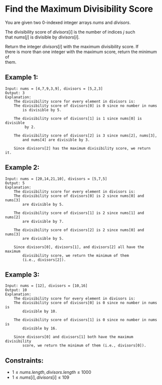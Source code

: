 # Find the Maximum Divisibility Score

You are given two 0-indexed integer arrays $nums$ and $divisors$.

The divisibility score of $divisors[i]$ is the number of indices $j$ such  
that $nums[j]$ is divisible by $divisors[i]$.

Return the integer $divisors[i]$ with the maximum divisibility score. If  
there is more than one integer with the maximum score, return the minimum of  
them.

 

## Example 1:

    Input: nums = [4,7,9,3,9], divisors = [5,2,3]
    Output: 3
    Explanation: 
        The divisibility score for every element in divisors is:
        The divisibility score of divisors[0] is 0 since no number in nums 
            is divisible by 5.

        The divisibility score of divisors[1] is 1 since nums[0] is divisible
             by 2.

        The divisibility score of divisors[2] is 3 since nums[2], nums[3], 
            and nums[4] are divisible by 3.

        Since divisors[2] has the maximum divisibility score, we return it.

## Example 2:

    Input: nums = [20,14,21,10], divisors = [5,7,5]
    Output: 5
    Explanation: 
        The divisibility score for every element in divisors is:
        The divisibility score of divisors[0] is 2 since nums[0] and nums[3] 
            are divisible by 5.

        The divisibility score of divisors[1] is 2 since nums[1] and nums[2] 
            are divisible by 7.

        The divisibility score of divisors[2] is 2 since nums[0] and nums[3] 
            are divisible by 5.

        Since divisors[0], divisors[1], and divisors[2] all have the maximum 
            divisibility score, we return the minimum of them 
            (i.e., divisors[2]).


## Example 3:

    Input: nums = [12], divisors = [10,16]
    Output: 10
    Explanation: 
        The divisibility score for every element in divisors is:
        The divisibility score of divisors[0] is 0 since no number in nums is 
            divisible by 10.

        The divisibility score of divisors[1] is 0 since no number in nums is 
            divisible by 16.

        Since divisors[0] and divisors[1] both have the maximum divisibility 
            score, we return the minimum of them (i.e., divisors[0]).

        
 

## Constraints:

* $1 \le nums.length, divisors.length \le 1000$
* $1 \le nums[i], divisors[i] \le 109$

